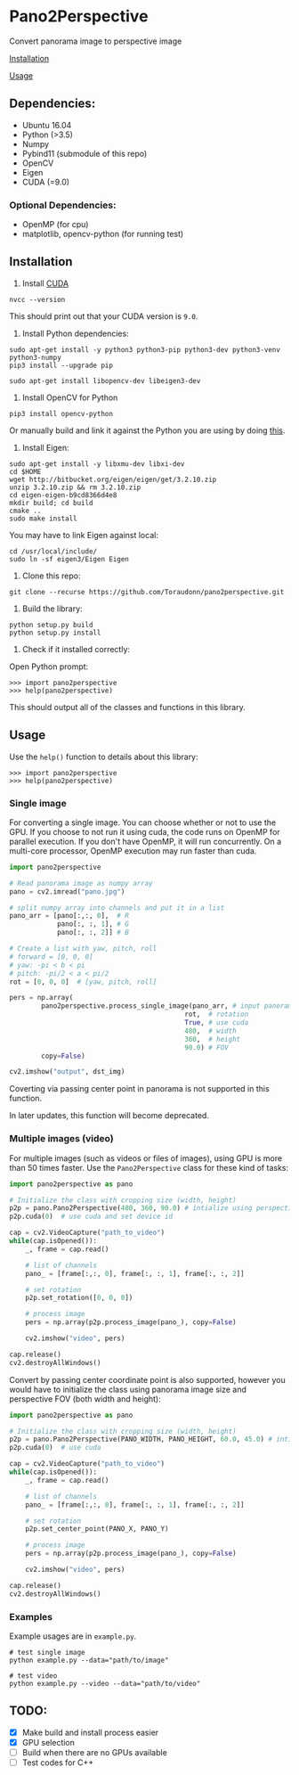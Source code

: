 # Pano2Perspective
Convert panorama image to perspective image

[Installation](https://github.com/Toraudonn/pano2perspective/#installation)

[Usage](https://github.com/Toraudonn/pano2perspective/#usage)

## Dependencies:

- Ubuntu 16.04
- Python (>3.5)
- Numpy
- Pybind11 (submodule of this repo)
- OpenCV
- Eigen
- CUDA (=9.0)

### Optional Dependencies:

- OpenMP (for cpu)
- matplotlib, opencv-python (for running test)

## Installation

1. Install [CUDA](https://developer.nvidia.com/cuda-90-download-archive)

```
nvcc --version
```

This should print out that your CUDA version is `9.0`.

1. Install Python dependencies:

```
sudo apt-get install -y python3 python3-pip python3-dev python3-venv python3-numpy
pip3 install --upgrade pip

sudo apt-get install libopencv-dev libeigen3-dev
```

1. Install OpenCV for Python

`pip3 install opencv-python`

Or manually build and link it against the Python you are using by doing [this](https://www.learnopencv.com/install-opencv3-on-ubuntu/).

1. Install Eigen:

```
sudo apt-get install -y libxmu-dev libxi-dev
cd $HOME
wget http://bitbucket.org/eigen/eigen/get/3.2.10.zip
unzip 3.2.10.zip && rm 3.2.10.zip
cd eigen-eigen-b9cd8366d4e8
mkdir build; cd build
cmake ..
sudo make install
```
You may have to link Eigen against local:

```
cd /usr/local/include/
sudo ln -sf eigen3/Eigen Eigen
```

1. Clone this repo:

```
git clone --recurse https://github.com/Toraudonn/pano2perspective.git
```

1. Build the library:

```
python setup.py build
python setup.py install
```

1. Check if it installed correctly:

Open Python prompt:

```
>>> import pano2perspective
>>> help(pano2perspective)
```

This should output all of the classes and functions in this library.

## Usage

Use the `help()` function to details about this library:

```
>>> import pano2perspective
>>> help(pano2perspective)
```

### Single image

For converting a single image.
You can choose whether or not to use the GPU.
If you choose to not run it using cuda, the code runs on OpenMP for parallel execution.
If you don't have OpenMP, it will run concurrently.
On a multi-core processor, OpenMP execution may run faster than cuda.

```Python
import pano2perspective

# Read panorama image as numpy array
pano = cv2.imread("pano.jpg")

# split numpy array into channels and put it in a list
pano_arr = [pano[:,:, 0],  # R
            pano[:, :, 1], # G
            pano[:, :, 2]] # B

# Create a list with yaw, pitch, roll
# forward = [0, 0, 0]
# yaw: -pi < b < pi
# pitch: -pi/2 < a < pi/2
rot = [0, 0, 0]  # [yaw, pitch, roll]

pers = np.array(
        pano2perspective.process_single_image(pano_arr, # input panorama
                                            rot,  # rotation
                                            True, # use cuda
                                            480,  # width
                                            360,  # height
                                            90.0) # FOV
        copy=False)

cv2.imshow("output", dst_img)
```

Coverting via passing center point in panorama is not supported in this function.

In later updates, this function will become deprecated.

### Multiple images (video)

For multiple images (such as videos or files of images), using GPU is more than 50 times faster.
Use the `Pano2Perspective` class for these kind of tasks:

```Python
import pano2perspective as pano

# Initialize the class with cropping size (width, height)
p2p = pano.Pano2Perspective(480, 360, 90.0) # intialize using perspective image size and fov of width
p2p.cuda(0)  # use cuda and set device id

cap = cv2.VideoCapture("path_to_video")
while(cap.isOpened()):
    _, frame = cap.read()

    # list of channels
    pano_ = [frame[:,:, 0], frame[:, :, 1], frame[:, :, 2]]

    # set rotation
    p2p.set_rotation([0, 0, 0])

    # process image
    pers = np.array(p2p.process_image(pano_), copy=False)

    cv2.imshow("video", pers)

cap.release()
cv2.destroyAllWindows()
```

Convert by passing center coordinate point is also supported, however you would have to initialize the class using panorama image size and perspective FOV (both width and height):

```Python
import pano2perspective as pano

# Initialize the class with cropping size (width, height)
p2p = pano.Pano2Perspective(PANO_WIDTH, PANO_HEIGHT, 60.0, 45.0) # intialize using panorama image size and fovs
p2p.cuda(0)  # use cuda

cap = cv2.VideoCapture("path_to_video")
while(cap.isOpened()):
    _, frame = cap.read()

    # list of channels
    pano_ = [frame[:,:, 0], frame[:, :, 1], frame[:, :, 2]]

    # set rotation
    p2p.set_center_point(PANO_X, PANO_Y)

    # process image
    pers = np.array(p2p.process_image(pano_), copy=False)

    cv2.imshow("video", pers)

cap.release()
cv2.destroyAllWindows()
```

### Examples

Example usages are in `example.py`.

```
# test single image
python example.py --data="path/to/image"

# test video
python example.py --video --data="path/to/video"
```

## TODO:

- [x] Make build and install process easier
- [x] GPU selection
- [ ] Build when there are no GPUs available
- [ ] Test codes for C++
